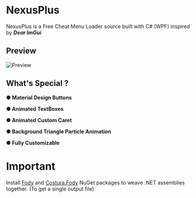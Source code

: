 # NexusPlus

NexusPlus is a Free Cheat Menu Loader source built with C# (WPF) inspired by ***Dear ImGui***

## Preview

![Preview](https://github.com/Shan-S2/NexusPlus/assets/171960322/5fa701e3-c886-4756-8fbd-2a02694f2fd6)

## What's Special ?

**● Material Design Buttons**

**● Animated TextBoxes**

**● Animated Custom Caret**

**● Background Triangle Particle Animation**

**● Fully Customizable**

# Important
Install [Fody](https://www.nuget.org/packages/Fody) and [Costura.Fody](https://www.nuget.org/packages/Costura.Fody) NuGet packages to weave .NET assemblies together. (To get a single output file)
